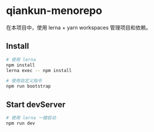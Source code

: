 # qiankun-menorepo

在本项目中，使用 lerna + yarn workspaces 管理项目和依赖。

## Install

```bash
# 使用 lerna
npm install
lerna exec -- npm install

# 使用自定义指令
npm run bootstrap
```

## Start devServer

```bash
# 使用 lerna 一键启动
npm run dev
```
